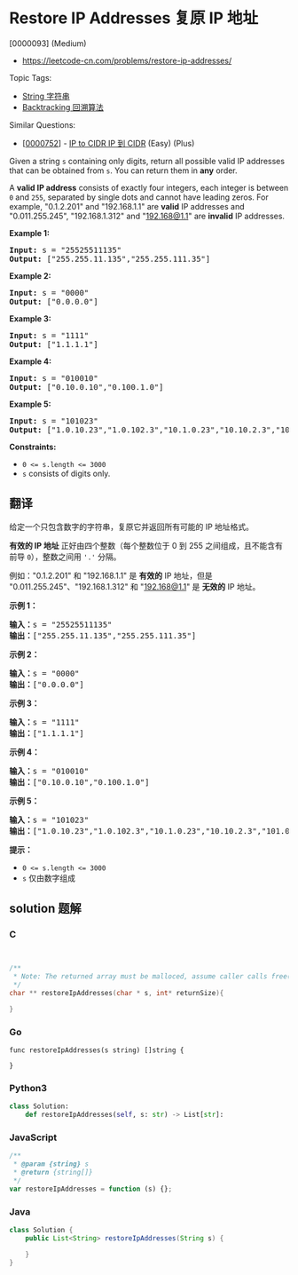 # Restore IP Addresses 复原 IP 地址

[0000093] (Medium)

- https://leetcode-cn.com/problems/restore-ip-addresses/

Topic Tags:

- [String 字符串](https://leetcode-cn.com/tag/string/)
- [Backtracking 回溯算法](https://leetcode-cn.com/tag/backtracking/)

Similar Questions:

- [[0000752](https://leetcode-cn.com/problems/ip-to-cidr/)] - [IP to CIDR IP 到 CIDR](./0000752.ip-to-cidr.md) (Easy) (Plus)

Given a string `s` containing only digits, return all possible valid IP addresses that can be obtained from `s`. You can return them in **any** order.

A **valid IP address** consists of exactly four integers, each integer is between `0` and `255`, separated by single dots and cannot have leading zeros. For example, "0.1.2.201" and "192.168.1.1" are **valid** IP addresses and "0.011.255.245", "192.168.1.312" and "192.168@1.1" are **invalid** IP addresses.

**Example 1:**

<pre><strong>Input:</strong> s = "25525511135"
<strong>Output:</strong> ["255.255.11.135","255.255.111.35"]
</pre>

**Example 2:**

<pre><strong>Input:</strong> s = "0000"
<strong>Output:</strong> ["0.0.0.0"]
</pre>

**Example 3:**

<pre><strong>Input:</strong> s = "1111"
<strong>Output:</strong> ["1.1.1.1"]
</pre>

**Example 4:**

<pre><strong>Input:</strong> s = "010010"
<strong>Output:</strong> ["0.10.0.10","0.100.1.0"]
</pre>

**Example 5:**

<pre><strong>Input:</strong> s = "101023"
<strong>Output:</strong> ["1.0.10.23","1.0.102.3","10.1.0.23","10.10.2.3","101.0.2.3"]
</pre>

**Constraints:**

- `0 <= s.length <= 3000`
- `s` consists of digits only.

## 翻译

给定一个只包含数字的字符串，复原它并返回所有可能的 IP 地址格式。

**有效的 IP 地址** 正好由四个整数（每个整数位于 0 到 255 之间组成，且不能含有前导 `0`），整数之间用 `'.'` 分隔。

例如："0.1.2.201" 和 "192.168.1.1" 是 **有效的** IP 地址，但是 "0.011.255.245"、"192.168.1.312" 和 "192.168@1.1" 是 **无效的** IP 地址。

**示例 1：**

<pre><strong>输入：</strong>s = "25525511135"
<strong>输出：</strong>["255.255.11.135","255.255.111.35"]
</pre>

**示例 2：**

<pre><strong>输入：</strong>s = "0000"
<strong>输出：</strong>["0.0.0.0"]
</pre>

**示例 3：**

<pre><strong>输入：</strong>s = "1111"
<strong>输出：</strong>["1.1.1.1"]
</pre>

**示例 4：**

<pre><strong>输入：</strong>s = "010010"
<strong>输出：</strong>["0.10.0.10","0.100.1.0"]
</pre>

**示例 5：**

<pre><strong>输入：</strong>s = "101023"
<strong>输出：</strong>["1.0.10.23","1.0.102.3","10.1.0.23","10.10.2.3","101.0.2.3"]
</pre>

**提示：**

- `0 <= s.length <= 3000`
- `s` 仅由数字组成

## solution 题解

### C

```c


/**
 * Note: The returned array must be malloced, assume caller calls free().
 */
char ** restoreIpAddresses(char * s, int* returnSize){

}
```

### Go

```golang
func restoreIpAddresses(s string) []string {

}
```

### Python3

```python
class Solution:
    def restoreIpAddresses(self, s: str) -> List[str]:
```

### JavaScript

```javascript
/**
 * @param {string} s
 * @return {string[]}
 */
var restoreIpAddresses = function (s) {};
```

### Java

```java
class Solution {
    public List<String> restoreIpAddresses(String s) {

    }
}
```
